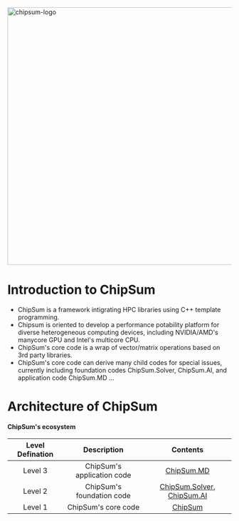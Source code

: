 <img width="578" alt="chipsum-logo" src="https://user-images.githubusercontent.com/3610126/123236443-61fb0a80-d50f-11eb-8473-0c158979b9f7.png">

# Introduction to ChipSum
- ChipSum is a framework intigrating HPC libraries using C++ template programming. 
- Chipsum is oriented to develop a performance potability platform for diverse heterogeneous computing devices, including NVIDIA/AMD's manycore GPU and Intel's multicore CPU.
- ChipSum's core code is a wrap of vector/matrix operations based on 3rd party libraries.
- ChipSum's core code can derive many child codes for special issues, currently including foundation codes ChipSum.Solver, ChipSum.AI, and application code ChipSum.MD ...

# Architecture of ChipSum
#### ChipSum's ecosystem
|Level Defination|Description|Contents|
|:--:|:--:|:--:|
|Level 3|ChipSum's application code|[ChipSum.MD](https://github.com/CDCS-HPC/ChipSum.MD)|
|Level 2|ChipSum's foundation code|[ChipSum.Solver](https://github.com/CDCS-HPC/ChipSum.Solver), [ChipSum.AI](https://github.com/CDCS-HPC/ChipSum.AI)|
|Level 1|ChipSum's core code|[ChipSum](https://github.com/CDCS-HPC/ChipSum)|

